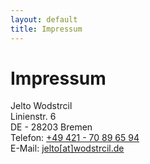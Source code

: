 ```yaml
---
layout: default
title: Impressum
---
```

# Impressum

<div itemscope itemtype='http://schema.org/Person'>
  <div itemprop='name'>Jelto Wodstrcil</div>
  <div itemprop='address' itemscope itemtype='http://schema.org/PostalAddress'>
  <div itemprop='streetaddress'>Linienstr. 6</div>
  <div>
    <span itemprop='addressCountry'>DE</span>
    -
    <span itemprop='postalCode'>28203</span>
    <span class='addressLocality'>Bremen</span>
  </div>
</div>

<div itemprop='contactPoint' itemscope itemtype='http://schema.org/ContactPoint'>
  <meta content='work' itemprop='ContactType'>
  <div>
    Telefon:
    <a href='tel:+4942170896594' itemprop='telephone'>+49 421 - 70 89 65 94</a>
  </div>
  <div>
    E-Mail: <a href='mailto:jelto@wodstrcil.de'>jelto[at]wodstrcil.de</a>
  </div>
</div>
